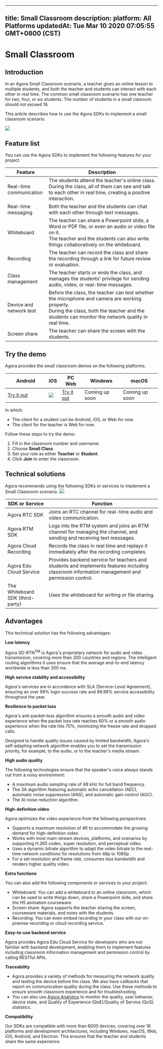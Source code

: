 
---
title: Small Classroom
description: 
platform: All Platforms
updatedAt: Tue Mar 10 2020 07:05:55 GMT+0800 (CST)
---
# Small Classroom
## Introduction

In an Agora Small Classroom scenario, a teacher gives an online lesson to multiple students, and both the teacher and students can interact with each other in real time. The common small classroom scenario has one teacher for two, four, or six students. The number of students in a small clasroom should not exceed 16.

This article describes how to use the Agora SDKs to implement a small classroom scenario.

![](https://web-cdn.agora.io/docs-files/1583823935031)

## Feature list

You can use the Agora SDKs to implement the following features for your project.

| Feature | Description | 
| ---------------- | ---------------- | 
| Real-time communication     | The students attend the teacher's online class. During the class, all of them can see and talk to each other in real time, creating a positive interaction.      | 
| Real-time messaging | Both the teacher and the students can chat with each other through text messages. |
| Whiteboard | The teacher can share a Powerpoint slide, a Word or PDF file, or even an audio or video file on it.<br>The teacher and the students can also write things collaboratively on the whiteboard.   |
| Recording | The teacher can record the class and share the recording through a link for future review or evaluation. |
| Class management | The teacher starts or ends the class, and manages the students' privilege for sending audio, video, or real-time messages. |
| Device and network test | Before the class, the teacher can test whether the microphone and camera are working properly. <br> During the class, both the teacher and the students can monitor the network quality in real time. |
| Screen share | The teacher can share the screen with the students.|


## Try the demo

Agora provides the small classroom demos on the following platforms. 

<style> table th:first-of-type {     width: 120px; } th:second-of-type {     width: 100px; }</style>
| Android | iOS | PC Web | Windows | macOS |
| ---------------- | ---------------- | ---------------- | ---------------- | ---------------- |
| [Try it out](https://download.agora.io/demo/release/app-AgoraCloudClass-release.apk) | ![](https://web-cdn.agora.io/docs-files/1581407452682) |  [Try it out](https://solutions.agora.io/education/web/#/)      | Coming up soon | Coming up soon |

In which:
- The client for a student can be Android, iOS, or Web for now.
- The client for the teacher is Web for now.

Follow these steps to try the demo:
1. Fill in the classroom number and username.
2. Choose **Small Class**.
3. Set your role as either **Teacher** or **Student**.
4. Click **Join** to enter the classroom.

## Technical solutions

Agora recommends using the following SDKs or services to implement a Small Classroom scenario.
![](https://web-cdn.agora.io/docs-files/1589351116381)

| SDK or Service | Function | 
| ---------------- | ---------------- | 
| Agora RTC SDK      | Joins an RTC channel for real-time audio and video communication.      | 
| Agora RTM SDK      | Logs into the RTM system and joins an RTM channel for managing the channel, and sending and receiving text messages.      | 
| Agora Cloud Recording | Records the class in real time and replays it immediately after the recording completes. |
| Agora Edu Cloud Service | Provides backend service for teachers and students and implements features including classroom information management and permission control. |
| The Whiteboard SDK (third-party) | Uses the whiteboard for writing or file sharing. |

## Advantages

This technical solution has the following advantages:

**Low latency**

Agora SD-RTN<sup>TM</sup> is Agora's proprietary network for audio and video transmission,  covering more than 200 countries and regions. The intelligent routing algorithms it uses ensure that the average end-to-end latency worldwide is less than 300 ms.

**High service stability and accessibility**

Agora's services are in accordance with SLA (Service-Level Agreement), ensuring an over 99% login success rate and 99.99% service accessibility throughout the year.

**Resilience to packet loss**

Agora's anti-packet-loss algorithm ensures a smooth audio and video experience when the packet loss rate reaches 60% or a smooth audio experience when the rate hits 70%, minimizing the freeze rate and dropped calls.

Designed to handle quality issues caused by limited bandwidth, Agora's self-adapting network algorithm enables you to set the transmission priority, for example, to the audio, or to the teacher's media stream.

**High audio quality**

The following technologies ensure that the speaker's voice always stands out from a noisy environment:
- A maximum audio sampling rate of 48 kHz for full band frequency.
- The 3A algorithm featuring automatic echo cancellation (AEC), automatic noise suppression (ANS), and automatic gain control (AGC).
- The AI noise reduction algorithm.

**High-definition video**

Agora optimizes the video experience from the following perspectives:
- Supports a maximum resolution of 4K to accommodate the growing demand for high-definition video. 
- Works with most main-stream devices, platforms, and scenarios by supporting H.265 codec, super resolution, and perceptual video. 
- Uses a dynamic bitrate algorithm to adapt the video bitrate to the real-time network conditions for resolutions from 48p to 1080p.
- For a set resolution and frame rate, consumes less bandwidth and renders higher quality video.



**Extra functions**

You can also add the following components or services to your project:

- Whiteboard: You can add a whiteboard to an online classroom, which can be used to write things down, share a Powerpoint slide, and share the H5 animation courseware.
- Screen share: Agora supports the teacher sharing the screen, courseware materials, and notes with the students.
- Recording: You can even embed recording in your class with our on-premise recording or cloud recording service.

**Easy-to-use backend service**

Agora provides Agora Edu Cloud Service for developers who are not familiar with backend development, enabling them to implement features including classroom information management and permission control by calling RESTful APIs.

**Traceability**

- Agora provides a variety of methods for measuring the network quality and testing the device before the class. We also have callbacks that report on communication quality during the class. Use these methods to ensure smooth classroom experience and for troubleshooting.
- You can also use [Agora Analytics](https://console.agora.io/analytics/call/search) to monitor the quality, user behavior, device state, and Quality of Experience (QoE)/Quality of Service (QoS) statistics. 

**Compatibility**

Our SDKs are compatible with more than 6000 devices, covering over 18 platforms and development architectures, including Windows, macOS, Web, iOS, Android, and Electron. This ensures that the teacher and students share the same experience.
